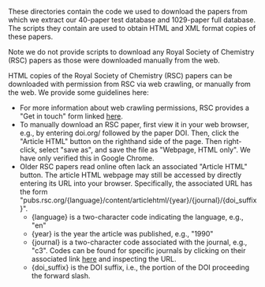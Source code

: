 These directories contain the code we used to download the papers from which we extract our 40-paper test database and 1029-paper full database. The scripts they contain are used to obtain HTML and XML format copies of these papers. 

Note we do not provide scripts to download any Royal Society of Chemistry (RSC) papers as those were downloaded manually from the web. 

HTML copies of the Royal Society of Chemistry (RSC) papers can be downloaded with permission from RSC via web crawling, or manually from the web. We provide some guidelines here:
 - For more information about web crawling permissions, RSC provides a "Get in touch" form linked [here](https://www.rsc.org/journals-books-databases/research-tools/text-and-data-mining/tdm-free-resources-and-open-source-software/).
 - To manually download an RSC paper, first view it in your web browser, e.g., by entering doi.org/ followed by the paper DOI. Then, click the "Article HTML" button on the righthand side of the page. Then right-click, select "save as", and save the file as "Webpage, HTML only". We have only verified this in Google Chrome. 
 - Older RSC papers read online often lack an associated "Article HTML" button. The article HTML webpage may still be accessed by directly entering its URL into your browser. Specifically, the associated URL has the form "pubs.rsc.org/{language}/content/articlehtml/{year}/{journal}/{doi_suffix}".
   - {language} is a two-character code indicating the language, e.g., "en"
   - {year} is the year the article was published, e.g., "1990"
   - {journal} is a two-character code associated with the journal, e.g., "c3". Codes can be found for specific journals by clicking on their associated link [here](https://pubs.rsc.org/en/journals?key=title&value=current) and inspecting the URL. 
   - {doi_suffix} is the DOI suffix, i.e., the portion of the DOI proceeding the forward slash. 
